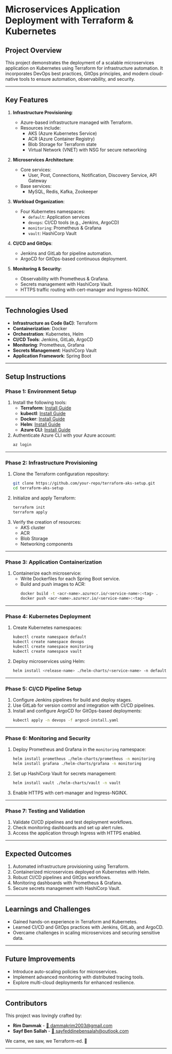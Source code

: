 #  **Microservices Application Deployment with Terraform & Kubernetes**  

## **Project Overview**  
This project demonstrates the deployment of a scalable microservices application on Kubernetes using Terraform for infrastructure automation. It incorporates DevOps best practices, GitOps principles, and modern cloud-native tools to ensure automation, observability, and security.

---

## **Key Features**  
1. **Infrastructure Provisioning**:  
   - Azure-based infrastructure managed with Terraform.  
   - Resources include:  
     - AKS (Azure Kubernetes Service)  
     - ACR (Azure Container Registry)  
     - Blob Storage for Terraform state  
     - Virtual Network (VNET) with NSG for secure networking  

2. **Microservices Architecture**:  
   - Core services:  
     - User, Post, Connections, Notification, Discovery Service, API Gateway  
   - Base services:  
     - MySQL, Redis, Kafka, Zookeeper  

3. **Workload Organization**:  
   - Four Kubernetes namespaces:  
     - `default`: Application services  
     - `devops`: CI/CD tools (e.g., Jenkins, ArgoCD)  
     - `monitoring`: Prometheus & Grafana  
     - `vault`: HashiCorp Vault  

4. **CI/CD and GitOps**:  
   - Jenkins and GitLab for pipeline automation.  
   - ArgoCD for GitOps-based continuous deployment.  

5. **Monitoring & Security**:  
   - Observability with Prometheus & Grafana.  
   - Secrets management with HashiCorp Vault.  
   - HTTPS traffic routing with cert-manager and Ingress-NGINX.  

---

## **Technologies Used**  
- **Infrastructure as Code (IaC)**: Terraform  
- **Containerization**: Docker  
- **Orchestration**: Kubernetes, Helm  
- **CI/CD Tools**: Jenkins, GitLab, ArgoCD  
- **Monitoring**: Prometheus, Grafana  
- **Secrets Management**: HashiCorp Vault  
- **Application Framework**: Spring Boot  

---

## **Setup Instructions**  

### **Phase 1: Environment Setup**  
1. Install the following tools:  
   - **Terraform**: [Install Guide](https://learn.hashicorp.com/tutorials/terraform/install-cli)  
   - **kubectl**: [Install Guide](https://kubernetes.io/docs/tasks/tools/install-kubectl/)  
   - **Docker**: [Install Guide](https://docs.docker.com/get-docker/)  
   - **Helm**: [Install Guide](https://helm.sh/docs/intro/install/)  
   - **Azure CLI**: [Install Guide](https://learn.microsoft.com/en-us/cli/azure/install-azure-cli)  
2. Authenticate Azure CLI with your Azure account:  
   ```bash  
   az login  
   ```

---

### **Phase 2: Infrastructure Provisioning**  
1. Clone the Terraform configuration repository:  
   ```bash  
   git clone https://github.com/your-repo/terraform-aks-setup.git  
   cd terraform-aks-setup  
   ```  
2. Initialize and apply Terraform:  
   ```bash  
   terraform init  
   terraform apply  
   ```  
3. Verify the creation of resources:  
   - AKS cluster  
   - ACR  
   - Blob Storage  
   - Networking components  

---

### **Phase 3: Application Containerization**  
1. Containerize each microservice:  
   - Write Dockerfiles for each Spring Boot service.  
   - Build and push images to ACR:  
     ```bash  
     docker build -t <acr-name>.azurecr.io/<service-name>:<tag> .  
     docker push <acr-name>.azurecr.io/<service-name>:<tag>  
     ```  

---

### **Phase 4: Kubernetes Deployment**  
1. Create Kubernetes namespaces:  
   ```bash  
   kubectl create namespace default  
   kubectl create namespace devops  
   kubectl create namespace monitoring  
   kubectl create namespace vault  
   ```  
2. Deploy microservices using Helm:  
   ```bash  
   helm install <release-name> ./helm-charts/<service-name> -n default  
   ```  

---

### **Phase 5: CI/CD Pipeline Setup**  
1. Configure Jenkins pipelines for build and deploy stages.  
2. Use GitLab for version control and integration with CI/CD pipelines.  
3. Install and configure ArgoCD for GitOps-based deployments:  
   ```bash  
   kubectl apply -n devops -f argocd-install.yaml  
   ```  

---

### **Phase 6: Monitoring and Security**  
1. Deploy Prometheus and Grafana in the `monitoring` namespace:  
   ```bash  
   helm install prometheus ./helm-charts/prometheus -n monitoring  
   helm install grafana ./helm-charts/grafana -n monitoring  
   ```  
2. Set up HashiCorp Vault for secrets management:  
   ```bash  
   helm install vault ./helm-charts/vault -n vault  
   ```  
3. Enable HTTPS with cert-manager and Ingress-NGINX.  

---

### **Phase 7: Testing and Validation**  
1. Validate CI/CD pipelines and test deployment workflows.  
2. Check monitoring dashboards and set up alert rules.  
3. Access the application through Ingress with HTTPS enabled.  

---

## **Expected Outcomes**  
1. Automated infrastructure provisioning using Terraform.  
2. Containerized microservices deployed on Kubernetes with Helm.  
3. Robust CI/CD pipelines and GitOps workflows.  
4. Monitoring dashboards with Prometheus & Grafana.  
5. Secure secrets management with HashiCorp Vault.  

---

## **Learnings and Challenges**  
- Gained hands-on experience in Terraform and Kubernetes.  
- Learned CI/CD and GitOps practices with Jenkins, GitLab, and ArgoCD.  
- Overcame challenges in scaling microservices and securing sensitive data.  

---

## **Future Improvements**  
- Introduce auto-scaling policies for microservices.  
- Implement advanced monitoring with distributed tracing tools.  
- Explore multi-cloud deployments for enhanced resilience.  

---


## **Contributors**  
This project was lovingly crafted by:  
- **Rim Dammak** - [📧 dammakrim2003@gmail.com](mailto:dammakrim2003@gmail.com)  
- **Sayf Ben Sallah** - [📧 sayfeddinebensalah@outlook.com](mailto:sayfeddinebensalah@outlook.com)  

We came, we saw, we Terraform-ed. 🚀

---

